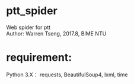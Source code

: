 # ptt_spider
Web spider for ptt <br>
Author: Warren Tseng, 2017.8, BIME NTU
# requirement:
Python 3.X：
  requests, 
  BeautifulSoup4,
  lxml,
  time
